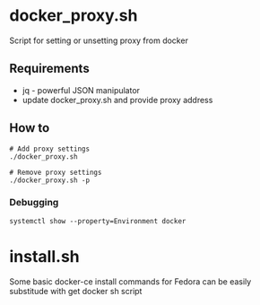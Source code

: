 # docker_proxy.sh
Script for setting or unsetting proxy from docker

## Requirements
- jq - powerful JSON manipulator
- update docker_proxy.sh and provide proxy address

## How to
```
# Add proxy settings
./docker_proxy.sh 

# Remove proxy settings
./docker_proxy.sh -p
```
### Debugging
```
systemctl show --property=Environment docker
```

# install.sh
Some basic docker-ce install commands for Fedora can be easily substitude with get docker sh script
